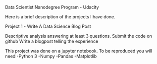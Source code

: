 Data Scientist Nanodegree Program - Udacity

Here is a brief description of the projects I have done.


Project 1 - Write A Data Science Blog Post

Descriptive analysis answering at least 3 questions.
Submit the code on github
Write a blogpost telling the experience


This project was done on a jupyter notebook.
To be reproduced you will need
-Python 3
-Numpy
-Pandas 
-Matplotlib
